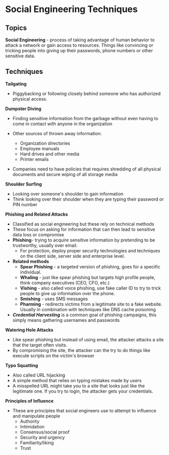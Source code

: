 # Social Engineering Techniques

## Topics

**Social Engineering** - process of taking advantage of human behavior to attack a network or gain access to resources. Things like convincing or tricking people into giving up their passwords, phone numbers or other sensitive data.

## Techniques

**Tailgating**
- Piggybacking or following closely behind someone who has authorized physical access.

**Dumpster Diving**
- Finding sensitive information from the garbage without even having to come in contact with anyone in the organization
- Other sources of thrown away information:
  - Organization directories
  - Employee manuals
  - Hard drives and other media
  - Printer emails

- Companies need to have policies that requires shredding of all physical documents and secure wiping of all storage media

**Shoulder Surfing**
- Looking over someone's shoulder to gain information
- Think looking over their shoulder when they are typing their password or PIN number
  
**Phishing and Related Attacks**
- Classified as social engineering but these rely on technical methods
- These focus on asking for information that can then lead to sensitive data loss or compromise
- **Phishing**- trying to acquire sensitive information by pretending to be trustworthy, usually over email.
  - For protection, deploy proper security technologies and techniques on the client side, server side and enterprise level.
- **Related methods**
  - **Spear Phishing** - a targeted version of phishing, goes for a specific individual.
  - **Whaling** - just like spear phishing but targets high profile people, think company executives (CEO, CFO, etc.)
  - **Vishing** - also called voice phishing, use fake caller ID to try to trick people to give up information over the phone.
  - **Smishing** - uses SMS messages
  - **Pharming** - redirects victims from a legitimate site to a fake website. Usually in combination with techniques like DNS cache poisoning
- ***Credential Harvesting*** is a common goal of phishing campaigns, this simply means gathering usernames and passwords

**Watering Hole Attacks**
- Like spear phishing but instead of using email, the attacker attacks a site that the target often visits.
- By compromising the site, the attacker can the try to do things like execute scripts on the victim's browser

**Typo Squatting**
- Also called URL hijacking
- A simple method that relies on typing mistakes made by users
- A misspelled URL might take you to a site that looks just like the legitimate one. If you try to login, the attacker gets your credentials.

**Principles of Influence**
- These are principles that social engineers use to attempt to influence and manipulate people
  - Authority
  - Intimidation
  - Consensus/social proof
  - Security and urgency
  - Familiarity/liking
  - Trust
